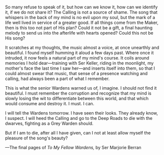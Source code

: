 So many refuse to speak of it, but how can we know it, how can we identify it, if we do not share it? The Calling is not a source of shame. The song that whispers in the back of my mind is no evil upon my soul, but the mark of a life well lived in service of a greater good. If all things come from the Maker, then is this too not part of His plan? Could it not be a gift, a final haunting melody to send us into the afterlife with hearts opened? Could this not be His song?

It scratches at my thoughts, the music almost a voice, at once unearthly and beautiful. I found myself humming it aloud a few days past. Where once it intruded, it now feels a natural part of my mind's course. It coils around memories I hold dear—training with Ser Keller, riding in the moonlight, my mother's face the last time I saw her—and inserts itself into them, so that I could almost swear that music, that sense of a presence watching and calling, had always been a part of what I remember.

This is what the senior Wardens warned us of, I imagine. I should not find it beautiful. I must remember the corruption and recognize that my mind is slowly losing the wit to differentiate between this world, and that which would consume and destroy it. I must. I can.

I will tell the Wardens tomorrow. I have seen their looks. They already know, I suspect. I will heed the Calling and go to the Deep Roads to die with the dwarves, fighting as a Grey Warden should.

But if I am to die, after all I have given, can I not at least allow myself the pleasure of the song's beauty?

—The final pages of <i> To My Fellow Wardens, </i> by Ser Marjorie Berran
